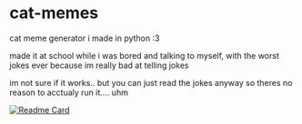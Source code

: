 # cat-memes
cat meme generator i made in python :3

made it at school while i was bored and talking to myself, with the worst jokes ever because im really bad at telling jokes

im not sure if it works.. but you can just read the jokes anyway so theres no reason to acctualy run it....
uhm

[![Readme Card](https://github-readme-stats.vercel.app/api/pin/?username=komiwomi&repo=cat-memes)](https://github.com/komiwomi/cat-memes)
